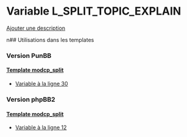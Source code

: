# Variable L_SPLIT_TOPIC_EXPLAIN
[Ajouter une description](https://fa-tvars.appspot.com/L_SPLIT_TOPIC_EXPLAIN)

n## Utilisations dans les templates

### Version PunBB

#### [Template modcp_split](punbb/modcp_split.md)
* [Variable à la ligne 30](../punbb/modcp_split.tpl#L30)

### Version phpBB2

#### [Template modcp_split](subsilver/modcp_split.md)
* [Variable à la ligne 12](../subsilver/modcp_split.tpl#L12)